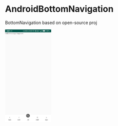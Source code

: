# AndroidBottomNavigation
BottomNavigation based on open-source proj

<img src="https://github.com/silverbullet1472/AndroidBottomNavigation/blob/master/demo_nav.png" width=30%>
